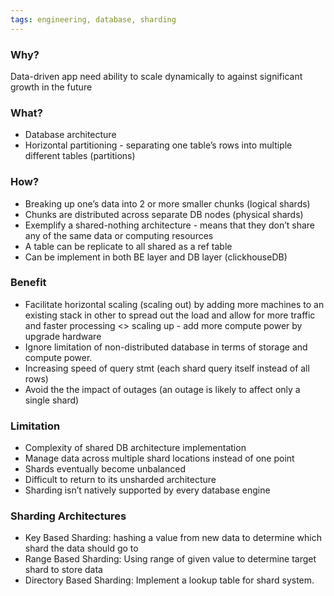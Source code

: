 ```yaml
---
tags: engineering, database, sharding
---
```


### Why?

Data-driven app need ability to scale dynamically to against significant growth in the future

### What?

- Database architecture
- Horizontal partitioning - separating one table’s rows into multiple different tables (partitions)

### How?

- Breaking up one’s data into 2 or more smaller chunks (logical shards)
- Chunks are distributed across separate DB nodes (physical shards)
- Exemplify a shared-nothing architecture - means that they don’t share any of the same data or computing resources
- A table can be replicate to all shared as a ref table
- Can be implement in both BE layer and DB layer (clickhouseDB)

### Benefit

- Facilitate horizontal scaling (scaling out) by adding more machines to an existing stack in other to spread out the load and allow for more traffic and faster processing <> scaling up - add more compute power by upgrade hardware
- Ignore limitation of non-distributed database in terms of storage and compute power.
- Increasing speed of query stmt (each shard query itself instead of all rows)
- Avoid the the impact of outages (an outage is likely to affect only a single shard)

### Limitation

- Complexity of shared DB architecture implementation
- Manage data across multiple shard locations instead of one point
- Shards eventually become unbalanced
- Difficult to return to its unsharded architecture
- Sharding isn’t natively supported by every database engine

### Sharding Architectures

- Key Based Sharding: hashing a value from new data to determine which shard the data should go to
- Range Based Sharding: Using range of given value to determine target shard to store data
- Directory Based Sharding: Implement a lookup table for shard system.
